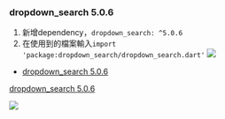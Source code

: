 ### dropdown_search 5.0.6
1. 新增dependency，`dropdown_search: ^5.0.6 `
2. 在使用到的檔案輸入`import 'package:dropdown_search/dropdown_search.dart'`
![](https://hackmd.io/_uploads/ByISNQrEn.png)

* [dropdown_search 5.0.6 ](https://pub.dev/packages/dropdown_search)

[dropdown_search 5.0.6 ](https://pub.dev/packages/dropdown_search)

![](https://hackmd.io/_uploads/HJgS7QSV3.png)

